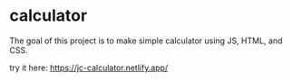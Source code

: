 # calculator
The goal of this project is to make simple calculator using JS, HTML, and CSS.

try it here: https://jc-calculator.netlify.app/
